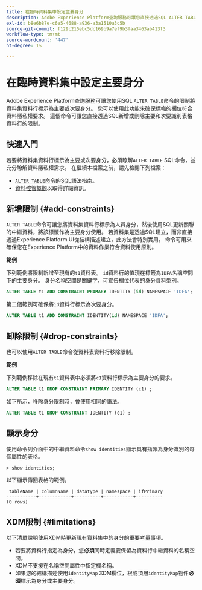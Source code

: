 ```yaml
---
title: 在臨時資料集中設定主要身分
description: Adobe Experience Platform查詢服務可讓您直接透過SQL ALTER TABLE命令，為臨機操作結構描述資料集欄位設定身分或主要身分。 本檔案說明如何使用ALTER TABLE指令來設定主要身分或次要身分。
exl-id: b8e6b87e-c6e5-4688-a936-a3a1510a3c5b
source-git-commit: f129c215ebc5dc169b9a7ef9b3faa3463ab413f3
workflow-type: tm+mt
source-wordcount: '447'
ht-degree: 1%

---
```


# 在臨時資料集中設定主要身分

Adobe Experience Platform查詢服務可讓您使用SQL `ALTER TABLE`命令的限制將資料集資料行標示為主要或次要身分。 您可以使用此功能來確保標幟的欄位符合資料隱私權要求。 這個命令可讓您直接透過SQL新增或刪除主要和次要識別表格資料行的限制。

## 快速入門

若要將資料集資料行標示為主要或次要身分，必須瞭解`ALTER TABLE` SQL命令，並充分瞭解資料隱私權需求。 在繼續本檔案之前，請先檢閱下列檔案：

* [&#x200B; `ALTER TABLE`命令的SQL語法指南](../sql/syntax.md)。
* [資料控管概觀](../../data-governance/home.md)以取得詳細資訊。

## 新增限制 {#add-constraints}

`ALTER TABLE`命令可讓您將資料集資料行標示為人員身分，然後使用SQL更新關聯的中繼資料，將該標籤作為主要身分使用。 若資料集是透過SQL建立，而非直接透過Experience Platform UI從結構描述建立，此方法會特別實用。 命令可用來確保您在Experience Platform中的資料作業符合資料使用原則。

**範例**

下列範例將限制新增至現有的`t1`資料表。 `id`資料行的值現在標籤為`IDFA`名稱空間下的主要身分。 身分名稱空間是關鍵字，可宣告欄位代表的身分資料型別。

```sql
ALTER TABLE t1 ADD CONSTRAINT PRIMARY IDENTITY (id) NAMESPACE 'IDFA';
```

第二個範例可確保將`id`資料行標示為次要身分。

```sql
ALTER TABLE t1 ADD CONSTRAINT IDENTITY(id) NAMESPACE 'IDFA';
```

## 卸除限制 {#drop-constraints}

也可以使用`ALTER TABLE`命令從資料表資料行移除限制。

**範例**

下列範例移除在現有`t1`資料表中必須將`c1`資料行標示為主要身分的要求。

```sql
ALTER TABLE t1 DROP CONSTRAINT PRIMARY IDENTITY (c1) ;
```

如下所示，移除身分限制時，會使用相同的語法。

```sql
ALTER TABLE t1 DROP CONSTRAINT IDENTITY (c1) ;
```

## 顯示身分

使用命令列介面中的中繼資料命令`show identities`顯示具有指派為身分識別的每個屬性的表格。

```shell
> show identities;
```

以下顯示傳回表格的範例。

```console
 tableName | columnName | datatype | namespace | ifPrimary
-----------+------------+----------+-----------+----------
(0 rows)
```

## XDM限制 {#limitations}

以下清單說明使用XDM時更新現有資料集中的身分的重要考量事項。

* 若要將資料行指定為身分，您&#x200B;**必須**&#x200B;同時定義要保留為資料行中繼資料的名稱空間。
* XDM不支援在名稱空間屬性中指定欄名稱。
* 如果您的結構描述使用`identityMap` XDM欄位，根或頂層`identityMap`物件&#x200B;**必須**&#x200B;標示為身分或主要身分。
